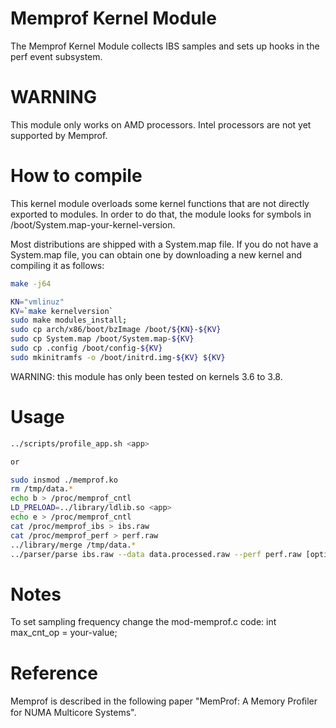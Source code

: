 Memprof Kernel Module
=====================
The Memprof Kernel Module collects IBS samples and sets up hooks in the perf event subsystem.

WARNING
=======

This module only works on AMD processors. Intel processors are not yet supported by Memprof.

How to compile
==============
This kernel module overloads some kernel functions that are not directly exported to modules. In order to do that, the module looks for symbols in /boot/System.map-your-kernel-version.

Most distributions are shipped with a System.map file. If you do not have a System.map file, you can obtain one by downloading a new kernel and compiling it as follows:

```bash
make -j64

KN="vmlinuz"
KV=`make kernelversion`
sudo make modules_install;
sudo cp arch/x86/boot/bzImage /boot/${KN}-${KV}
sudo cp System.map /boot/System.map-${KV}
sudo cp .config /boot/config-${KV}
sudo mkinitramfs -o /boot/initrd.img-${KV} ${KV}
```


WARNING: this module has only been tested on kernels 3.6 to 3.8.


Usage
=====

```bash
../scripts/profile_app.sh <app>

or 

sudo insmod ./memprof.ko 
rm /tmp/data.*
echo b > /proc/memprof_cntl 
LD_PRELOAD=../library/ldlib.so <app> 
echo e > /proc/memprof_cntl 
cat /proc/memprof_ibs > ibs.raw 
cat /proc/memprof_perf > perf.raw 
../library/merge /tmp/data.* 
../parser/parse ibs.raw --data data.processed.raw --perf perf.raw [options, e.g. -M] 
```


Notes
=====
To set sampling frequency change the mod-memprof.c code:
int max_cnt_op = your-value;

Reference
=========
Memprof is described in the following paper "MemProf: A Memory Proﬁler for NUMA Multicore Systems".
